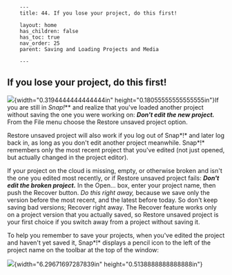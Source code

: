         ---
        title: 44. If you lose your project, do this first!

        layout: home
        has_children: false
        has_toc: true
        nav_order: 25
        parent: Saving and Loading Projects and Media

        ---

If you lose your project, do this first!
----------------------------------------

![](image384.png){width="0.3194444444444444in"
height="0.18055555555555555in"}If you are still in **Snap*!*** and
realize that you've loaded another project without saving the one you
were working on: ***Don't edit the new project.*** From the File menu
choose the Restore unsaved project option.

Restore unsaved project will also work if you log out of Snap*!* and
later log back in, as long as you don't edit another project meanwhile.
Snap*!* remembers only the most recent project that you've edited (not
just opened, but actually changed in the project editor).

If your project on the cloud is missing, empty, or otherwise broken and
isn't the one you edited most recently, or if Restore unsaved project
fails: ***Don't edit the broken project.*** In the Open... box, enter
your project name, then push the Recover button. *Do this right away,*
because we save only the version before the most recent, and the latest
before today. So don't keep saving bad versions; Recover right away. The
Recover feature works only on a project version that you actually saved,
so Restore unsaved project is your first choice if you switch away from
a project without saving it.

To help you remember to save your projects, when you've edited the
project and haven't yet saved it, Snap*!* displays a pencil icon to the
left of the project name on the toolbar at the top of the window:

![](image491.png){width="6.29671697287839in"
height="0.5138888888888888in"}

